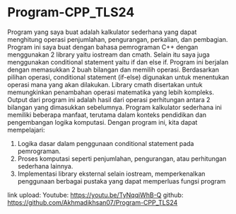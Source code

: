 # Program-CPP_TLS24
Program yang saya buat adalah kalkulator sederhana yang dapat menghitung operasi penjumlahan, pengurangan, perkalian, dan pembagian. Program ini saya buat dengan bahasa pemrograman C++ dengan  menggunakan 2 library yaitu iostream dan cmath. Selain itu saya juga menggunakan conditional statement yaitu if dan else if. Program ini berjalan dengan memasukkan 2 buah bilangan dan memilih operasi. Berdasarkan pilihan operasi, conditional statement (if-else) digunakan untuk menentukan operasi mana yang akan dilakukan. Library cmath disertakan untuk memungkinkan penambahan operasi matematika yang lebih kompleks. Output dari program ini adalah hasil dari operasi perhitungan antara 2 bilangan yang dimasukkan sebelumnya. 
	Program kalkulator sederhana ini memiliki beberapa manfaat, terutama dalam konteks pendidikan dan pengembangan logika komputasi. Dengan program ini, kita dapat mempelajari:
1.	Logika dasar dalam penggunaan conditional statement pada pemrograman.
2.	Proses komputasi seperti penjumlahan, pengurangan, atau perhitungan sederhana lainnya.
3.	Implementasi library eksternal selain iostream, memperkenalkan penggunaan berbagai pustaka yang dapat memperluas fungsi program

link upload:
Youtube: https://youtu.be/TyNqqiWhB-Q
github: https://github.com/Akhmadikhsan07/Program-CPP_TLS24

